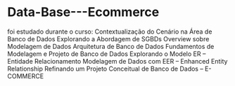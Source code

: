 # Data-Base---Ecommerce
foi estudado durante o curso:
Contextualização do Cenário na Área de Banco de Dados
Explorando a Abordagem de SGBDs
Overview sobre Modelagem de Dados
Arquitetura de Banco de Dados
Fundamentos de Modelagem e Projeto de Banco de Dados
Explorando o Modelo ER – Entidade Relacionamento
Modelagem de Dados com EER – Enhanced Entity Relationship
Refinando um Projeto Conceitual de Banco de Dados – E-COMMERCE
